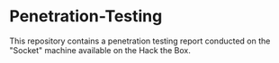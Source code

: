 # Penetration-Testing
This repository contains a penetration testing report conducted on the "Socket" machine available on the Hack the Box.
